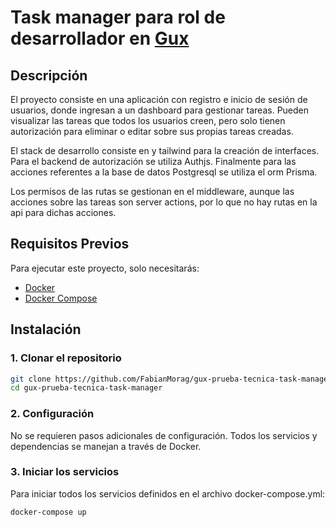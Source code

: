 # Task manager para rol de desarrollador en [Gux](https://gux.tech/)

## Descripción

El proyecto consiste en una aplicación con registro e inicio de sesión de usuarios, donde ingresan a un dashboard para gestionar tareas. Pueden visualizar las tareas que todos los usuarios creen, pero solo tienen autorización para eliminar o editar sobre sus propias tareas creadas.

El stack de desarrollo consiste en y tailwind para la creación de interfaces. Para el backend de autorización se utiliza Authjs. Finalmente para las acciones referentes a la base de datos Postgresql se utiliza el orm Prisma.

Los permisos de las rutas se gestionan en el middleware, aunque las acciones sobre las tareas son server actions, por lo que no hay rutas en la api para dichas acciones.

## Requisitos Previos

Para ejecutar este proyecto, solo necesitarás:

- [Docker](https://www.docker.com/get-started)
- [Docker Compose](https://docs.docker.com/compose/install/)

## Instalación

### 1. Clonar el repositorio

```bash
git clone https://github.com/FabianMorag/gux-prueba-tecnica-task-manager.git
cd gux-prueba-tecnica-task-manager
```

### 2. Configuración

No se requieren pasos adicionales de configuración. Todos los servicios y dependencias se manejan a través de Docker.

### 3. Iniciar los servicios

Para iniciar todos los servicios definidos en el archivo docker-compose.yml:

```bash
docker-compose up
```
